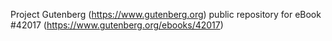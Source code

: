 Project Gutenberg (https://www.gutenberg.org) public repository for eBook #42017 (https://www.gutenberg.org/ebooks/42017)

